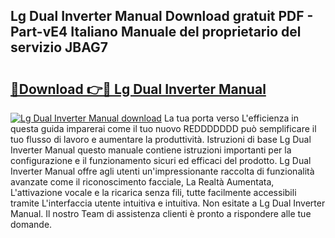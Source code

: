 ## Lg Dual Inverter Manual Download gratuit PDF - Part-vE4 Italiano Manuale del proprietario del servizio JBAG7

# <h2><a href="http://dffrqni.blite.top/?on=Lg+Dual+Inverter+Manual">🔗Download 👉🔴 Lg Dual Inverter Manual</a></h2>

[![Lg Dual Inverter Manual download](https://i.imgur.com/lujVjoI.png)](http://dffrqni.blite.top/?on=Lg+Dual+Inverter+Manual)
La tua porta verso L'efficienza in questa guida imparerai come il tuo nuovo REDDDDDDD può semplificare il tuo flusso di lavoro e aumentare la produttività. Istruzioni di base Lg Dual Inverter Manual questo manuale contiene istruzioni importanti per la configurazione e il funzionamento sicuri ed efficaci del prodotto. Lg Dual Inverter Manual offre agli utenti un'impressionante raccolta di funzionalità avanzate come il riconoscimento facciale, La Realtà Aumentata, L'attivazione vocale e la ricarica senza fili, tutte facilmente accessibili tramite L'interfaccia utente intuitiva e intuitiva. Non esitate a Lg Dual Inverter Manual. Il nostro Team di assistenza clienti è pronto a rispondere alle tue domande.
